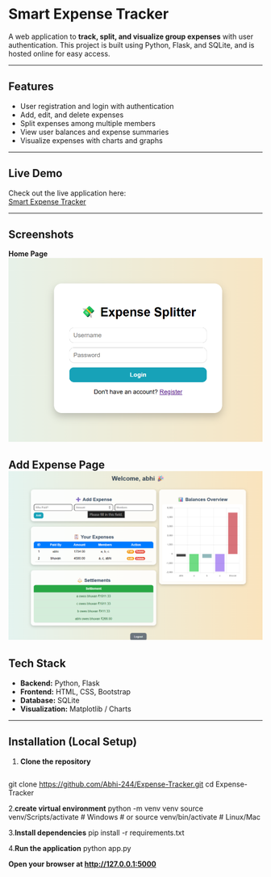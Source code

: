 # Smart Expense Tracker

A web application to **track, split, and visualize group expenses** with user authentication. This project is built using Python, Flask, and SQLite, and is hosted online for easy access.

---

## Features

- User registration and login with authentication
- Add, edit, and delete expenses
- Split expenses among multiple members
- View user balances and expense summaries
- Visualize expenses with charts and graphs

---

## Live Demo

Check out the live application here:  
[Smart Expense Tracker](https://expense-tracker-k0ue.onrender.com)

---
## Screenshots

**Home Page**  
![Home](screenshots/Screenshot_home.png)

**Add Expense Page**  
![Add Expense](screenshots/Screenshot_Add_expense.png)
 ----
## Tech Stack

- **Backend:** Python, Flask  
- **Frontend:** HTML, CSS, Bootstrap  
- **Database:** SQLite  
- **Visualization:** Matplotlib / Charts  

---

## Installation (Local Setup)

1. **Clone the repository**
   ```bash
  git clone https://github.com/Abhi-244/Expense-Tracker.git
  cd Expense-Tracker
  
2.**create virtual environment**
    python -m venv venv
    source venv/Scripts/activate   # Windows
    # or
    source venv/bin/activate       # Linux/Mac
    
3.**Install dependencies**
   pip install -r requirements.txt
   
4.**Run the application**
   python app.py

   **Open your browser at http://127.0.0.1:5000**


